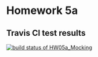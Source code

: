 # Homework 5a

## Travis CI test results

[![build status of HW05a_Mocking](https://travis-ci.org/BlackRoseRipp/SSW567-HW4.svg?branch=HW05a_Mocking)](https://travis-ci.org/BlackRoseRipp/SSW567-HW4)

